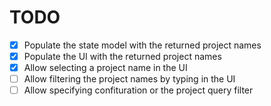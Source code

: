 # TODO

- [x] Populate the state model with the returned project names
- [x] Populate the UI with the returned project names
- [x] Allow selecting a project name in the UI
- [ ] Allow filtering the project names by typing in the UI
- [ ] Allow specifying confituration or the project query filter
